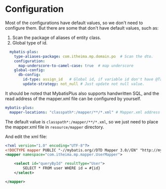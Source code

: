 # Configuration

Most of the configurations have default values, so we don't need to configure them.
But there are some that don't have default values, such as:

1. Scan the package of aliases of entity class.
2. Global type of id.

```yaml
  mybatis-plus:
    type-aliases-package: com.itheima.mp.domain.po  # Scan the dto.
    configuration:
      map-underscore-to-camel-case: true  # map underscore
    global-config:
      db-config:
        id-type: assign_id   # Global id, if variable id don't have @TableId.
        update-strategy: not_null # Just update not null value.
```

It should be noted that MybatisPlus also supports handwritten SQL, and the read address of the mapper.xml file can be
configured by yourself.

```yaml
mybatis-plus:
  mapper-locations: "classpath*:/mapper/**/*.xml" # Mapper.xml address

```

The default value is `classpath*:/mapper/**/*.xml`, so we just need to place the mapper.xml file in `resource/mapper`
directory.

And edit the xml file:

```xml
<?xml version="1.0" encoding="UTF-8"?>
<!DOCTYPE mapper PUBLIC "-//mybatis.org//DTD Mapper 3.0//EN" "http://mybatis.org/dtd/mybatis-3-mapper.dtd">
<mapper namespace="com.itheima.mp.mapper.UserMapper">

    <select id="queryById" resultType="User">
        SELECT * FROM user WHERE id = #{id}
    </select>

</mapper>
```
